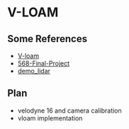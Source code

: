 # V-LOAM

## Some References
- [V-loam](https://github.com/306327680/V-Loam)
- [568-Final-Project](https://github.com/stevenliu216/568-Final-Project)
- [demo_lidar](https://github.com/Jinqiang/demo_lidar)


## Plan
- velodyne 16 and camera calibration
- vloam implementation
